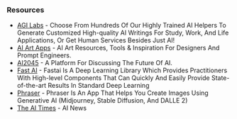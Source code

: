 ### Resources

* [AGI Labs](https://agilabs.org/ai-helpers-home) - Choose From Hundreds Of Our Highly Trained AI Helpers To Generate Customized High-quality AI Writings For Study, Work, And Life Applications, Or Get Human Services Besides Just AI!
* [AI Art Apps](https://aiartapps.com/) - AI Art Resources, Tools & Inspiration For Designers And Prompt Engineers.
* [AI2045](https://ai2045.com/) - A Platform For Discussing The Future Of AI.
* [Fast AI](https://fast.ai/) - Fastai Is A Deep Learning Library Which Provides Practitioners With High-level Components That Can Quickly And Easily Provide State-of-the-art Results In Standard Deep Learning
* [Phraser](https://phraser.tech/) - Phraser Is An App That Helps You Create Images Using Generative AI (Midjourney, Stable Diffusion, And DALLE 2)
* [The AI Times](https://aitimespage.com/ai) - AI News